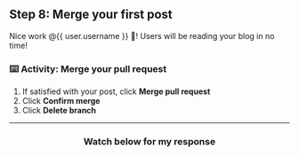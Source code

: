 ## Step 8: Merge your first post

Nice work @{{ user.username }} :tada:! Users will be reading your blog in no time!

### :keyboard: Activity: Merge your pull request

1. If satisfied with your post, click **Merge pull request**
1. Click **Confirm merge**
1. Click **Delete branch**

<hr>
<h3 align="center">Watch below for my response</h3>

